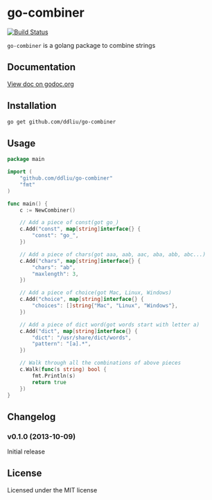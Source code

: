 # go-combiner

[![Build Status](https://travis-ci.org/ddliu/go-combiner.png?branch=master)](https://travis-ci.org/ddliu/go-combiner)

`go-combiner` is a golang package to combine strings

## Documentation

[View doc on godoc.org](http://godoc.org/github.com/ddliu/go-combiner)

## Installation

```bash
go get github.com/ddliu/go-combiner
```

## Usage

```go
package main

import (
    "github.com/ddliu/go-combiner"
    "fmt"
)

func main() {
    c := NewCombiner()

    // Add a piece of const(got go_)
    c.Add("const", map[string]interface{} {
        "const": "go_",
    })

    // Add a piece of chars(got aaa, aab, aac, aba, abb, abc...)
    c.Add("chars", map[string]interface{} {
        "chars": "ab",
        "maxlength": 3,
    })

    // Add a piece of choice(got Mac, Linux, Windows)
    c.Add("choice", map[string]interface{} {
        "choices": []string{"Mac", "Linux", "Windows"},
    })

    // Add a piece of dict word(got words start with letter a)
    c.Add("dict", map[string]interface{} {
        "dict": "/usr/share/dict/words",
        "pattern": "[a].*",
    })

    // Walk through all the combinations of above pieces
    c.Walk(func(s string) bool {
        fmt.Println(s)
        return true
    })
}
```

## Changelog

### v0.1.0 (2013-10-09)

Initial release

## License

Licensed under the MIT license